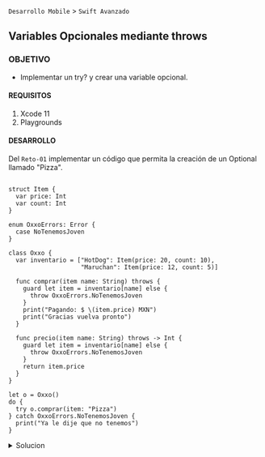 `Desarrollo Mobile` > `Swift Avanzado`

	
## Variables Opcionales mediante throws

### OBJETIVO 

-  Implementar un try? y crear una variable opcional.

#### REQUISITOS 

1. Xcode 11
2. Playgrounds

#### DESARROLLO

Del `Reto-01` implementar un código que permita la creación de un Optional llamado "Pizza".

```

struct Item {
  var price: Int
  var count: Int
}

enum OxxoErrors: Error {
  case NoTenemosJoven
}

class Oxxo {
  var inventario = ["HotDog": Item(price: 20, count: 10),
                    "Maruchan": Item(price: 12, count: 5)]
  
  func comprar(item name: String) throws {
    guard let item = inventario[name] else {
      throw OxxoErrors.NoTenemosJoven
    }
    print("Pagando: $ \(item.price) MXN")
    print("Gracias vuelva pronto")
  }
  
  func precio(item name: String) throws -> Int {
    guard let item = inventario[name] else {
      throw OxxoErrors.NoTenemosJoven
    }
    return item.price
  }
}

let o = Oxxo()
do {
  try o.comprar(item: "Pizza")
} catch OxxoErrors.NoTenemosJoven {
  print("Ya le dije que no tenemos")
}

```

<details>
	<summary>Solucion</summary>
<p>La solución es simple, dentro de las opciones del try tenemos try?./p>
	
```
// Optional
let value = try? o.precio(item: "Pizza")
```
	
</details> 
